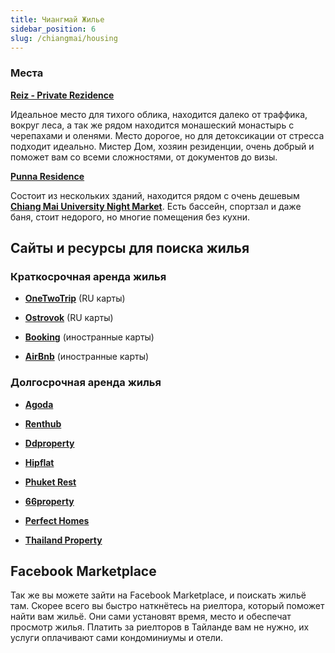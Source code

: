 ```yaml
---
title: Чиангмай Жилье
sidebar_position: 6
slug: /chiangmai/housing
---
```


### Места

[**Reiz - Private Rezidence**](https://goo.gl/maps/BEZtpY8oMStzk54g6)

Идеальное место для тихого облика, находится далеко от траффика, вокруг леса, а так же рядом находится монашеский монастырь с черепахами и оленями. Место дорогое, но для детоксикации от стресса подходит идеально. Мистер Дом, хозяин резиденции, очень добрый и поможет вам со всеми сложностями, от документов до визы.

[**Punna Residence**](https://goo.gl/maps/SWz23rm5mSciyDEM7)

Состоит из нескольких зданий, находится рядом с очень дешевым [**Chiang Mai University Night Market**](./food.md). Есть бассейн, спортзал и даже баня, стоит недорого, но многие помещения без кухни.



## Сайты и ресурсы для поиска жилья

### Краткосрочная аренда жилья

- [**OneTwoTrip**](https://www.onetwotrip.com/) (RU карты)

- [**Ostrovok**](https://ostrovok.ru/) (RU карты)

- [**Booking**](https://www.booking.com/) (иностранные карты)

- [**AirBnb**](https://www.airbnb.ru/) (иностранные карты)

### Долгосрочная аренда жилья

- [**Agoda**](https://www.agoda.com/ru-ru)

- [**Renthub**](https://www.renthub.in.th/en)

- [**Ddproperty**](https://www.ddproperty.com/en)

- [**Hipflat**](https://www.hipflat.co.th/en)

- [**Phuket Rest**](https://phuket.rest/)

- [**66property**](https://66property.com/property/condos-for-rent-chiang-mai/)

- [**Perfect Homes**](https://perfecthomes.co.th/)

- [**Thailand Property**](https://www.thailand-property.com/)

## Facebook Marketplace

Так же вы можете зайти на Facebook Marketplace, и поискать жильё там. Скорее всего вы быстро наткнётесь на риелтора, который поможет найти вам жильё. Они сами установят время, место и обеспечат просмотр жилья. Платить за риелторов в Тайланде вам не нужно, их услуги оплачивают сами кондоминиумы и отели.